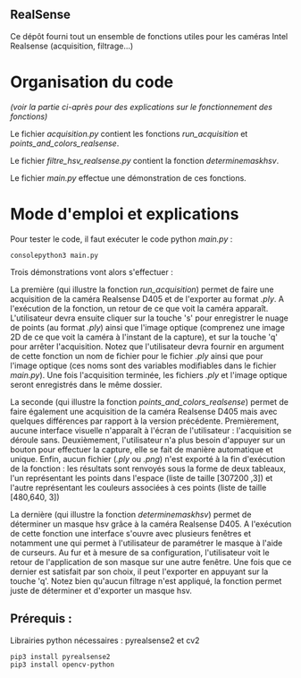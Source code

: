 ## RealSense

Ce dépôt fourni tout un ensemble de fonctions utiles pour les caméras Intel Realsense (acquisition, filtrage...)

# Organisation du code
*(voir la partie ci-après pour des explications sur le fonctionnement des fonctions)*

Le fichier *acquisition.py* contient les fonctions *run_acquisition* et *points_and_colors_realsense*.

Le fichier *filtre_hsv_realsense.py* contient la fonction *determinemaskhsv*.

Le fichier *main.py* effectue une démonstration de ces fonctions.

# Mode d'emploi et explications

Pour tester le code, il faut exécuter le code python *main.py* :

```
consolepython3 main.py
```

Trois démonstrations vont alors s'effectuer :

La première (qui illustre la fonction *run_acquisition*) permet de faire une acquisition de la caméra Realsense D405 et de l'exporter au format *.ply*. A l'exécution de la fonction, un retour de ce que voit la caméra apparaît. L'utilisateur devra ensuite cliquer sur la touche 's' pour enregistrer le nuage de points (au format *.ply*) ainsi que l'image optique (comprenez une image 2D de ce que voit la caméra à l'instant de la capture), et sur la touche 'q' pour arrêter l'acquisition. Notez que l'utilisateur devra fournir en argument de cette fonction un nom de fichier pour le fichier *.ply* ainsi que pour l'image optique (ces noms sont des variables modifiables dans le fichier *main.py*). Une fois l'acquisition terminée, les fichiers *.ply* et l'image optique seront enregistrés dans le même dossier.

La seconde (qui illustre la fonction *points_and_colors_realsense*) permet de faire également une acquisition de la caméra Realsense D405 mais avec quelques différences par rapport à la version précédente. Premièrement, aucune interface visuelle n'apparaît à l'écran de l'utilisateur : l'acquisition se déroule sans. Deuxièmement, l'utilisateur n'a plus besoin d'appuyer sur un bouton pour effectuer la capture, elle se fait de manière automatique et unique. Enfin, aucun fichier (*.ply* ou *.png*) n'est exporté à la fin d'exécution de la fonction : les résultats sont renvoyés sous la forme de deux tableaux, l'un représentant les points dans l'espace (liste de taille [307200 ,3]) et l'autre représentant les couleurs associées à ces points (liste de taille [480,640, 3])  

La dernière (qui illustre la fonction *determinemaskhsv*) permet de déterminer un masque hsv grâce à la caméra Realsense D405. A l'exécution de cette fonction une interface s'ouvre avec plusieurs fenêtres et notamment une qui permet à l'utilisateur de paramétrer le masque à l'aide de curseurs. Au fur et à mesure de sa configuration, l'utilisateur voit le retour de l'application de son masque sur une autre fenêtre. Une fois que ce dernier est satisfait par son choix, il peut l'exporter en appuyant sur la touche 'q'. Notez bien qu'aucun filtrage n'est appliqué, la fonction permet juste de déterminer et d'exporter un masque hsv.

## Prérequis :
Librairies python nécessaires : pyrealsense2 et cv2
```console
pip3 install pyrealsense2
pip3 install opencv-python
```
